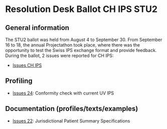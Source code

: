# Resolution Desk Ballot CH IPS STU2

## General information
The STU2 ballot was held from August 4 to September 30. From September 16 to 18, 
the annual Projectathon took place, where there was the opportunity to test the 
Swiss IPS exchange format and provide feedback.   
During the ballot, 2 issues were reported for CH IPS:
* [Issues CH IPS](https://github.com/hl7ch/ch-ips/issues?q=is%3Aissue%20state%3Aopen%20label%3A%22STU%202%20Ballot%22)

## Profiling
* [Issues 24](https://github.com/hl7ch/ch-ips/issues/24): Conformity check with current UV IPS

## Documentation (profiles/texts/examples)
* [Issues 22](https://github.com/hl7ch/ch-ips/issues/22): Jurisdictional Patient Summary Specifications
